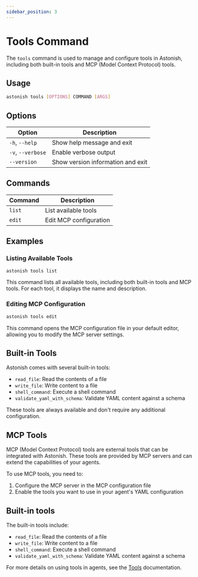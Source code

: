 ```yaml
---
sidebar_position: 3
---
```


# Tools Command

The `tools` command is used to manage and configure tools in Astonish, including both built-in tools and MCP (Model Context Protocol) tools.

## Usage

```bash
astonish tools [OPTIONS] COMMAND [ARGS]
```

## Options

| Option | Description |
|--------|-------------|
| `-h`, `--help` | Show help message and exit |
| `-v`, `--verbose` | Enable verbose output |
| `--version` | Show version information and exit |

## Commands

| Command | Description |
|---------|-------------|
| `list` | List available tools |
| `edit` | Edit MCP configuration |

## Examples

### Listing Available Tools

```bash
astonish tools list
```

This command lists all available tools, including both built-in tools and MCP tools. For each tool, it displays the name and description.

### Editing MCP Configuration

```bash
astonish tools edit
```

This command opens the MCP configuration file in your default editor, allowing you to modify the MCP server settings.

## Built-in Tools

Astonish comes with several built-in tools:

- `read_file`: Read the contents of a file
- `write_file`: Write content to a file
- `shell_command`: Execute a shell command
- `validate_yaml_with_schema`: Validate YAML content against a schema

These tools are always available and don't require any additional configuration.

## MCP Tools

MCP (Model Context Protocol) tools are external tools that can be integrated with Astonish. These tools are provided by MCP servers and can extend the capabilities of your agents.

To use MCP tools, you need to:

1. Configure the MCP server in the MCP configuration file
2. Enable the tools you want to use in your agent's YAML configuration

## Built-in tools

The built-in tools include:

- `read_file`: Read the contents of a file
- `write_file`: Write content to a file
- `shell_command`: Execute a shell command
- `validate_yaml_with_schema`: Validate YAML content against a schema

For more details on using tools in agents, see the [Tools](/docs/concepts/tools) documentation.
